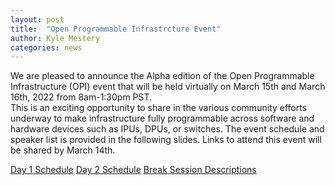 ```yaml
---
layout: post
title:  "Open Programmable Infrastrcture Event"
author: Kyle Mestery
categories: news 
---
```


We are pleased to announce the Alpha edition of the Open Programmable Infrastructure (OPI) event that will be held virtually on March 15th and March 16th, 2022 from 8am-1:30pm PST.  
This is an exciting opportunity to share in the various community efforts underway to make infrastructure fully programmable across software and hardware devices such as IPUs, DPUs, or switches.  The event schedule and speaker list is provided in the following slides.  Links to attend this event will be shared by March 14th.​

[Day 1 Schedule](../img/opi-event-slide3.jpeg)
[Day 2 Schedule](../img/opi-event-slide4.jpeg)
[Break Session Descriptions](../img/opi-event-slide5.jpeg)
